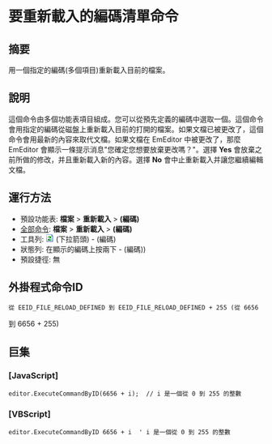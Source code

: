 # 要重新載入的編碼清單命令

## 摘要

用一個指定的編碼(多個項目)重新載入目前的檔案。

## 說明

這個命令由多個功能表項目組成。您可以從預先定義的編碼中選取一個。這個命令會用指定的編碼從磁盤上重新載入目前的打開的檔案。如果文檔已被更改了，這個命令會用最新的內容來取代文檔。如果文檔在 EmEditor 中被更改了，那麼 EmEditor 會顯示一條提示消息"您確定您想要放棄更改嗎？"。選擇 **Yes** 會放棄之前所做的修改，并且重新載入新的內容。選擇 **No** 會中止重新載入并讓您繼續編輯文檔。

## 運行方法

- 預設功能表: **檔案** \> **重新載入** \> **(編碼)**
- [全部命令](../tools/all_commands): **檔案** \> **重新載入** \> **(編碼)**
- 工具列: ![](../../images/reload.png) (下拉箭頭) \-
(編碼)
- 狀態列: 在顯示的編碼上按兩下 \- (編碼))
- 預設捷徑: 無

## 外掛程式命令ID

```
從 EEID_FILE_RELOAD_DEFINED 到 EEID_FILE_RELOAD_DEFINED + 255 (從 6656
```
到 6656 + 255)

## 巨集

### \[JavaScript\]

```
editor.ExecuteCommandByID(6656 + i);  // i 是一個從 0 到 255 的整數
```

### \[VBScript\]

```
editor.ExecuteCommandByID 6656 + i  ' i 是一個從 0 到 255 的整數
```
